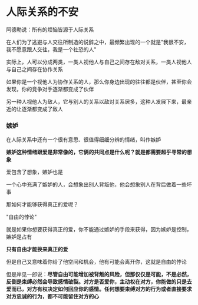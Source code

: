# 人际关系的不安

阿德勒说：所有的烦恼皆源于人际关系

在人们为了逃避与人交往所制造的说辞之中，最频繁出现的一个就是"我很不安，我不愿意跟人交往，我是一个社恐的人"



实际上，人可以分成两类，一类人视他人与自己之间存在敌对关系，一类人视他人与自己之间存在协作关系



如果你是一个视他人为协作关系的人，那么你身边出现的往往都是伙伴，甚至你会发现，你的竞争对手逐渐都变成了伙伴

另一种人视他人为敌人，它与别人的关系以敌对关系居多，这种人发展下来，最亲近的让逐渐都变成了敌人



### 嫉妒

在人际关系中还有一个很有意思、很值得细细分辨的情绪，叫作嫉妒

**嫉妒这种情绪跟爱是非常像的，它俩的共同点是什么呢？就是都需要超乎寻常的想象**

爱包含了想象，嫉妒也是

一个心中充满了嫉妒的人，会想象出别人背叛他，他会想象别人在背后做着一些坏事



那如何才能够获得真正的爱呢？

"自由的悖论"

就是如果你想要获得真正的爱，你不能通过嫉妒的手段来获得，因为嫉妒是控制，嫉妒是占有

**只有自由才能换来真正的爱**

但是自己又意味着你给了他空间和机会，他有可能会离开你，这就是自由的悖论

但是岸见一郎说：**尽管自由可能增加被背叛的风险，但那仅仅是可能，不是必然，反倒是束缚必然会导致感情破裂。对方是否爱你，主动权在对方，你能做的只是去爱而已，对方有权决定如何回应你的感情。任何想要束缚对方的行为或者直接要求对方忠诚的行为，都不可能留住对方的心**





































